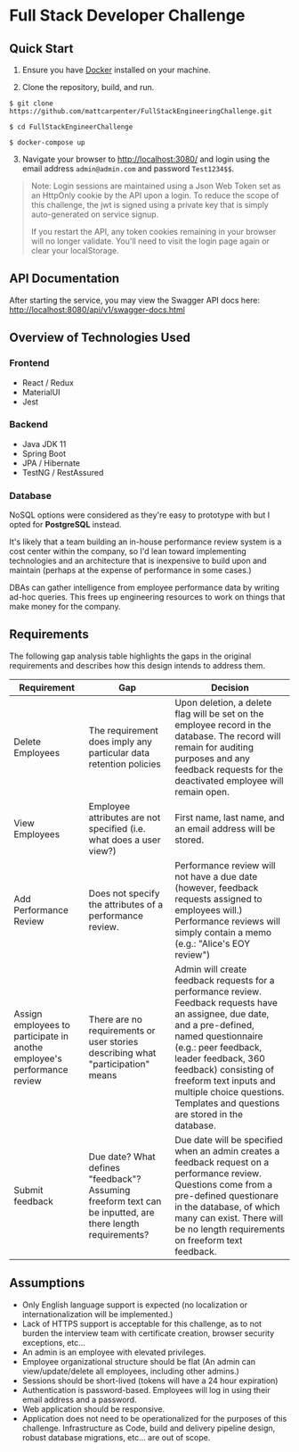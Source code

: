 # Full Stack Developer Challenge

## Quick Start

1. Ensure you have [Docker](https://www.docker.com/) installed on your machine.

2. Clone the repository, build, and run.
  
```
$ git clone https://github.com/mattcarpenter/FullStackEngineeringChallenge.git

$ cd FullStackEngineerChallenge

$ docker-compose up
```

3. Navigate your browser to [http://localhost:3080/](http://localhost:3080) and login using the email address `admin@admin.com` and password `Test1234$$`.

> Note: Login sessions are maintained using a Json Web Token set as an HttpOnly cookie by the API upon a login. To reduce the scope of this challenge, the jwt is signed using a private key that is simply auto-generated on service signup.
>
> If you restart the API, any token cookies remaining in your browser will no longer validate. You'll need to visit the login page again or clear your localStorage.

## API Documentation
After starting the service, you may view the Swagger API docs here: [http://localhost:8080/api/v1/swagger-docs.html](http://localhost:8080/api/v1/swagger-docs.html)

## Overview of Technologies Used

### Frontend

* React / Redux
* MaterialUI
* Jest

### Backend

* Java JDK 11
* Spring Boot
* JPA / Hibernate
* TestNG / RestAssured

### Database

NoSQL options were considered as they're easy to prototype with but I opted for **PostgreSQL** instead. 

It's likely that a team building an in-house performance review system is a cost center within the company, so I'd lean toward implementing technologies and an architecture that is inexpensive to build upon and maintain (perhaps at the expense of performance in some cases.)

DBAs can gather intelligence from employee performance data by writing ad-hoc queries. This frees up engineering resources to work on things that make money for the company.

## Requirements

The following gap analysis table highlights the gaps in the original requirements and describes how this design intends to address them.

| Requirement | Gap | Decision |
|-|-|-|
|Delete Employees|The requirement does imply any particular data retention policies|Upon deletion, a delete flag will be set on the employee record in the database. The record will remain for auditing purposes and any feedback requests for the deactivated employee will remain open.
|View Employees|Employee attributes are not specified (i.e. what does a user view?)|First name, last name, and an email address will be stored.|
|Add Performance Review|Does not specify the attributes of a performance review.|Performance review will not have a due date (however, feedback requests assigned to employees will.) Performance reviews will simply contain a memo (e.g.: "Alice's EOY review")|
|Assign employees to participate in anothe employee's performance review|There are no requirements or user stories describing what "participation" means|Admin will create feedback requests for a performance review. Feedback requests have an assignee, due date, and a pre-defined, named questionnaire (e.g.: peer feedback, leader feedback, 360 feedback) consisting of freeform text inputs and multiple choice questions. Templates and questions are stored in the database.|
|Submit feedback|Due date? What defines "feedback"? Assuming freeform text can be inputted, are there length requirements?|Due date will be specified when an admin creates a feedback request on a performance review. Questions come from a pre-defined questionare in the database, of which many can exist. There will be no length requirements on freeform text feedback.

## Assumptions

* Only English language support is expected (no localization or internationalization will be implemented.)
* Lack of HTTPS support is acceptable for this challenge, as to not burden the interview team with certificate creation, browser security exceptions, etc...
* An admin is an employee with elevated privileges.
* Employee organizational structure should be flat (An admin can view/update/delete all employees, including other admins.)
* Sessions should be short-lived (tokens will have a 24 hour expiration)
* Authentication is password-based. Employees will log in using their email address and a password.
* Web application should be responsive.
* Application does not need to be operationalized for the purposes of this challenge. Infrastructure as Code, build and delivery pipeline design, robust database migrations, etc... are out of scope.